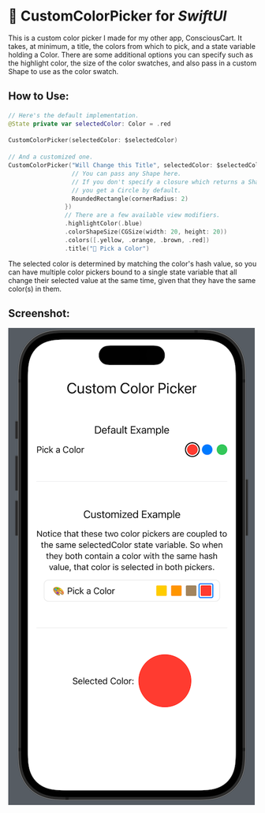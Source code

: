 # 🎨 CustomColorPicker for *SwiftUI*

This is a custom color picker I made for my other app, ConsciousCart. It takes, at minimum, a title, the colors from which to pick, and a state variable holding a Color. There are some additional options you can specify such as the highlight color, the size of the color swatches, and also pass in a custom Shape to use as the color swatch.

## How to Use:

```swift
// Here's the default implementation.
@State private var selectedColor: Color = .red

CustomColorPicker(selectedColor: $selectedColor)

// And a customized one.
CustomColorPicker("Will Change this Title", selectedColor: $selectedColor, colorShape: {
                  // You can pass any Shape here.
                  // If you don't specify a closure which returns a Shape,
                  // you get a Circle by default.
                  RoundedRectangle(cornerRadius: 2)
                })
                // There are a few available view modifiers.
                .highlightColor(.blue)
                .colorShapeSize(CGSize(width: 20, height: 20))
                .colors([.yellow, .orange, .brown, .red])
                .title("🎨 Pick a Color")
```

The selected color is determined by matching the color's hash value, so you can have multiple color pickers bound to a single state variable that all change their selected value at the same time, given that they have the same color(s) in them.

## Screenshot:

![Example](https://github.com/achi113s/CustomColorPicker/blob/main/ReadmeResources/screenshot1.png)